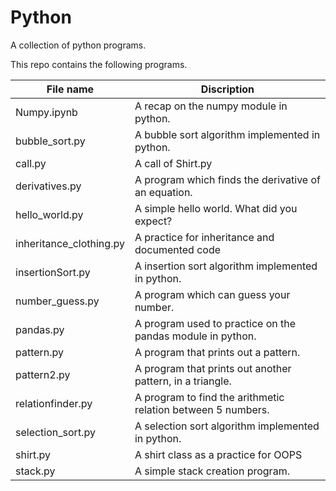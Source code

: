 # Python
A collection of python programs.

This repo contains the following programs.

| File name | Discription |
|---|---|
|Numpy.ipynb       | A recap on the numpy module in python.|
|bubble_sort.py    | A bubble sort algorithm implemented in python.|
|call.py           | A call of Shirt.py|
|derivatives.py    | A program which finds the derivative of an equation.|
|hello_world.py    | A simple hello world. What did you expect?|
|inheritance_clothing.py| A practice for inheritance and documented code|
|insertionSort.py  | A insertion sort algorithm implemented in python.|
|number_guess.py   | A program which can guess your number.|
|pandas.py         | A program used to practice on the pandas module in python.|
|pattern.py        | A program that prints out a pattern.|
|pattern2.py       | A program that prints out another pattern, in a triangle.|
|relationfinder.py | A program to find the arithmetic relation between 5 numbers.|
|selection_sort.py | A selection sort algorithm implemented in python.|
|shirt.py| A shirt class as a practice for OOPS|
|stack.py          | A simple stack creation program.|
